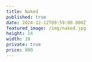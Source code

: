 ```yaml
---
title: Naked
published: true
date: 2024-12-12T09:59:00.000Z
featured_image: /img/naked.jpg
height: 14
width: 18
private: true
price: 800
---
```

